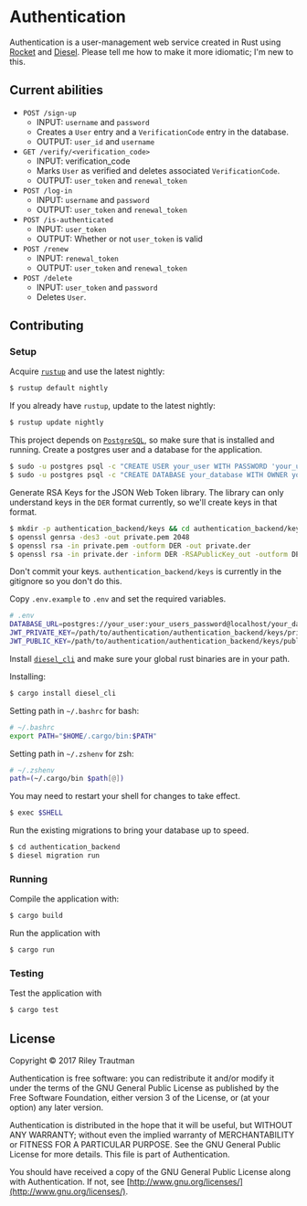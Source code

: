 # Authentication
Authentication is a user-management web service created in Rust using [Rocket](https://rocket.rs) and [Diesel](https://diesel.rs/). Please tell me how to make it more idiomatic; I'm new to this.

## Current abilities
 - `POST /sign-up`
    - INPUT: `username` and `password`
    - Creates a `User` entry and a `VerificationCode` entry in the database.
    - OUTPUT: `user_id` and `username`
 - `GET /verify/<verification_code>`
    - INPUT: verification_code
    - Marks `User` as verified and deletes associated `VerificationCode`.
    - OUTPUT: `user_token` and `renewal_token`
 - `POST /log-in`
    - INPUT: `username` and `password`
    - OUTPUT: `user_token` and `renewal_token`
 - `POST /is-authenticated`
    - INPUT: `user_token`
    - OUTPUT: Whether or not `user_token` is valid
 - `POST /renew`
    - INPUT: `renewal_token`
    - OUTPUT: `user_token` and `renewal_token`
 - `POST /delete`
    - INPUT: `user_token` and `password`
    - Deletes `User`.

## Contributing
### Setup
Acquire [`rustup`](https://www.rustup.rs/) and use the latest nightly:

```bash
$ rustup default nightly
```

If you already have `rustup`, update to the latest nightly:

```bash
$ rustup update nightly
```

This project depends on [`PostgreSQL`](https://www.postgresql.org/), so make sure that is installed and running. Create a postgres user and a database for the application.

```bash
$ sudo -u postgres psql -c "CREATE USER your_user WITH PASSWORD 'your_users_password';"
$ sudo -u postgres psql -c "CREATE DATABASE your_database WITH OWNER your_user;"
```

Generate RSA Keys for the JSON Web Token library. The library can only understand keys in the `DER` format currently, so we'll create keys in that format.

```bash
$ mkdir -p authentication_backend/keys && cd authentication_backend/keys
$ openssl genrsa -des3 -out private.pem 2048
$ openssl rsa -in private.pem -outform DER -out private.der
$ openssl rsa -in private.der -inform DER -RSAPublicKey_out -outform DER -out public.der
```

Don't commit your keys. `authentication_backend/keys` is currently in the gitignore so you don't do this.

Copy `.env.example` to `.env` and set the required variables.

```bash
# .env
DATABASE_URL=postgres://your_user:your_users_password@localhost/your_database
JWT_PRIVATE_KEY=/path/to/authentication/authentication_backend/keys/private.der
JWT_PUBLIC_KEY=/path/to/authentication/authentication_backend/keys/public.der
```

Install [`diesel_cli`](http://diesel.rs/guides/getting-started/) and make sure your global rust binaries are in your path.

Installing:
```bash
$ cargo install diesel_cli
```

Setting path in `~/.bashrc` for bash:
```bash
# ~/.bashrc
export PATH="$HOME/.cargo/bin:$PATH"
```

Setting path in `~/.zshenv` for zsh:
```zsh
# ~/.zshenv
path=(~/.cargo/bin $path[@])
```

You may need to restart your shell for changes to take effect.

```bash
$ exec $SHELL
```

Run the existing migrations to bring your database up to speed.

```bash
$ cd authentication_backend
$ diesel migration run
```

### Running

Compile the application with:

```bash
$ cargo build
```

Run the application with 

```bash
$ cargo run
```

### Testing

Test the application with

```bash
$ cargo test
```

## License

Copyright © 2017 Riley Trautman

Authentication is free software: you can redistribute it and/or modify it under the terms of the GNU General Public License as published by the Free Software Foundation, either version 3 of the License, or (at your option) any later version.

Authentication is distributed in the hope that it will be useful, but WITHOUT ANY WARRANTY; without even the implied warranty of MERCHANTABILITY or FITNESS FOR A PARTICULAR PURPOSE. See the GNU General Public License for more details. This file is part of Authentication.

You should have received a copy of the GNU General Public License along with Authentication. If not, see [http://www.gnu.org/licenses/](http://www.gnu.org/licenses/).
